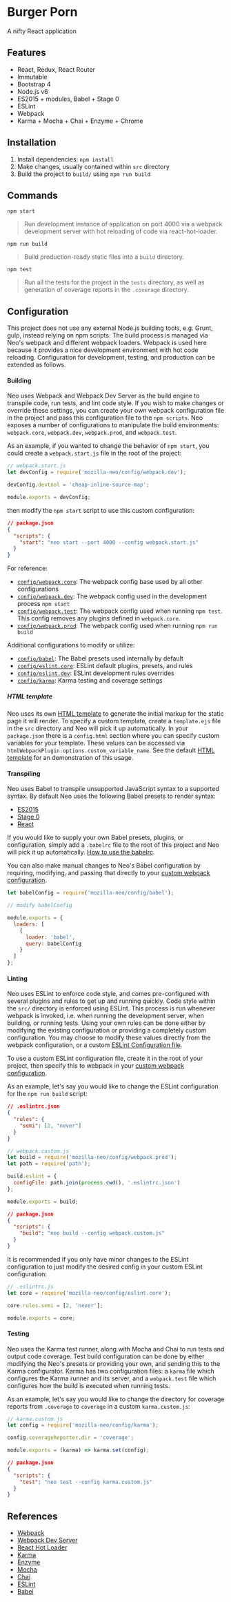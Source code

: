 # Burger Porn

A nifty React application

## Features

- React, Redux, React Router
- Immutable
- Bootstrap 4
- Node.js v6
- ES2015 + modules, Babel + Stage 0
- ESLint
- Webpack
- Karma + Mocha + Chai + Enzyme + Chrome

## Installation

1. Install dependencies: `npm install`
2. Make changes, usually contained within `src` directory
3. Build the project to `build/` using `npm run build`

## Commands

`npm start`

> Run development instance of application on port 4000 via a
> webpack development server with hot reloading of code via react-hot-loader.

`npm run build`

> Build production-ready static files into a `build` directory.

`npm test`

> Run all the tests for the project in the `tests` directory, as well as
> generation of coverage reports in the `.coverage` directory.

## Configuration

This project does not use any external Node.js building tools, e.g. Grunt, gulp,
instead relying on npm scripts. The build process is managed via Neo's webpack
and different webpack loaders. Webpack is used here because it provides a nice
development environment with hot code reloading. Configuration for development,
testing, and production can be extended as follows.

#### Building

Neo uses Webpack and Webpack Dev Server as the build engine to transpile code,
run tests, and lint code style. If you wish to make changes or override these
settings, you can create your own webpack configuration file in the project and
pass this configuration file to the `npm scripts`. Neo exposes a number of
configurations to manipulate the build environments: `webpack.core`,
`webpack.dev`, `webpack.prod`, and `webpack.test`.

As an example, if you wanted to change the behavior of `npm start`, you could
create a `webpack.start.js` file in the root of the project:

```js
// webpack.start.js
let devConfig = require('mozilla-neo/config/webpack.dev');

devConfig.devtool = 'cheap-inline-source-map';

module.exports = devConfig;
```

then modify the `npm start` script to use this custom configuration:

```json
// package.json
{
  "scripts": {
    "start": "neo start --port 4000 --config webpack.start.js"
  }
}
```

For reference:

- [`config/webpack.core`](https://github.com/mozilla/neo/blob/master/config/webpack.core.js):
The webpack config base used by all other configurations
- [`config/webpack.dev`](https://github.com/mozilla/neo/blob/master/config/webpack.dev.js):
The webpack config used in the development process `npm start`
- [`config/webpack.test`](https://github.com/mozilla/neo/blob/master/config/webpack.test.js):
The webpack config used when running `npm test`. This config removes any plugins defined in `webpack.core`.
- [`config/webpack.prod`](https://github.com/mozilla/neo/blob/master/config/webpack.prod.js):
The webpack config used when running `npm run build`

Additional configurations to modify or utilize:

- [`config/babel`](https://github.com/mozilla/neo/blob/master/config/babel.js): The Babel presets used internally by default
- [`config/eslint.core`](https://github.com/mozilla/neo/blob/master/config/eslint.core.js): ESLint default plugins, presets, and rules
- [`config/eslint.dev`](https://github.com/mozilla/neo/blob/master/config/eslint.dev.js): ESLint development rules overrides
- [`config/karma`](https://github.com/mozilla/neo/blob/master/config/karma.js): Karma testing and coverage settings

##### HTML template

Neo uses its own [HTML template](https://github.com/mozilla/neo/blob/master/src/template.ejs)
to generate the initial markup for the static page it will render. To specify a
custom template, create a `template.ejs` file in the `src` directory and Neo
will pick it up automatically. In your `package.json` there is a `config.html`
section where you can specify custom variables for your template. These values
can be accessed via `htmlWebpackPlugin.options.custom_variable_name`. See the
default [HTML template](https://github.com/mozilla/neo/blob/master/src/template.ejs)
for an demonstration of this usage.

#### Transpiling

Neo uses Babel to transpile unsupported JavaScript syntax to a supported syntax.
By default Neo uses the following Babel presets to render syntax:

- [ES2015](https://babeljs.io/docs/plugins/preset-es2015/)
- [Stage 0](https://babeljs.io/docs/plugins/preset-stage-0/)
- [React](https://babeljs.io/docs/plugins/preset-react/)

If you would like to supply your own Babel presets, plugins, or configuration,
simply add a `.babelrc` file to the root of this project and Neo will pick it up
automatically. [How to use the babelrc](https://babeljs.io/docs/usage/babelrc/).

You can also make manual changes to Neo's Babel configuration by requiring,
modifying, and passing that directly to your [custom webpack configuration](#Building).

```js
let babelConfig = require('mozilla-neo/config/babel');

// modify babelConfig

module.exports = {
  loaders: [
    {
      loader: 'babel',
      query: babelConfig
    }
  ]
};
```

#### Linting

Neo uses ESLint to enforce code style, and comes pre-configured with several
plugins and rules to get up and running quickly. Code style within the `src/`
directory is enforced using ESLint. This process is run whenever webpack is
invoked, i.e. when running the development server, when building, or running
tests. Using your own rules can be done either by modifying the existing
configuration or providing a completely custom configuration. You may choose to
modify these values directly from the webpack configuration, or a custom
[ESLint Configuration file](http://eslint.org/docs/user-guide/configuring#configuration-file-formats).

To use a custom ESLint configuration file, create it in the root of your
project, then specify this to webpack in your [custom webpack configuration](#Building).

As an example, let's say you would like to change the ESLint configuration for
the `npm run build` script:

```json
// .eslintrc.json
{
  "rules": {
    "semi": [2, "never"]
  }
}
```

```js
// webpack.custom.js
let build = require('mozilla-neo/config/webpack.prod');
let path = require('path');

build.eslint = {
  configFile: path.join(process.cwd(), '.eslintrc.json')
};

module.exports = build;
```

```json
// package.json
{
  "scripts": {
    "build": "neo build --config webpack.custom.js"
  }
}
```

It is recommended if you only have minor changes to the ESLint configuration to just modify the desired config in your
custom ESLint configuration:

```js
// .eslintrc.js
let core = require('mozilla-neo/config/eslint.core');

core.rules.semi = [2, 'never'];

module.exports = core;
```

#### Testing

Neo uses the Karma test runner, along with Mocha and Chai to run tests and
output code coverage. Test build configuration can be done by either modifying
the Neo's presets or providing your own, and sending this to the Karma
configurator. Karma has two configuration files: a `karma` file which configures
the Karma runner and its server, and a `webpack.test` file which configures how
the build is executed when running tests.

As an example, let's say you would like to change the directory for coverage
reports from `.coverage` to `coverage` in a custom `karma.custom.js`:

```js
// karma.custom.js
let config = require('mozilla-neo/config/karma');

config.coverageReporter.dir = 'coverage';

module.exports = (karma) => karma.set(config);
```

```json
// package.json
{
  "scripts": {
    "test": "neo test --config karma.custom.js"
  }
}
```

## References

- [Webpack](https://webpack.github.io/)
- [Webpack Dev Server](https://webpack.github.io/docs/webpack-dev-server.html)
- [React Hot Loader](https://github.com/gaearon/react-hot-loader)
- [Karma](https://karma-runner.github.io)
- [Enzyme](http://airbnb.io/enzyme/)
- [Mocha](http://mochajs.org/)
- [Chai](http://chaijs.com/)
- [ESLint](http://eslint.org/)
- [Babel](http://babeljs.io/)
